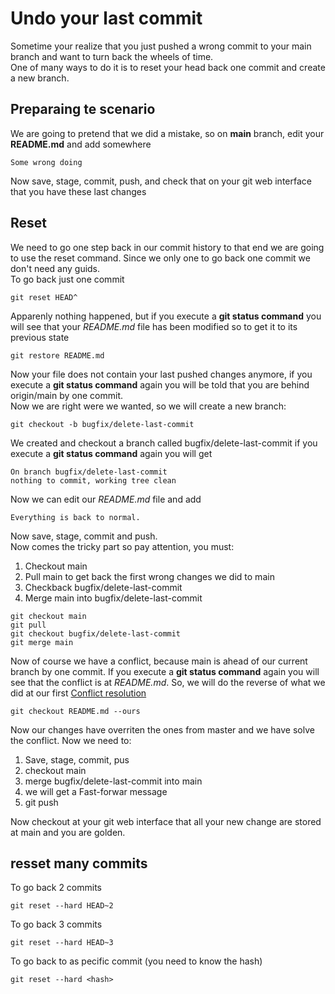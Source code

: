 # Undo your last commit

Sometime your realize that you just pushed a wrong commit to your main branch and want to turn back the wheels of time.<br/>
One of many ways to do it is to reset your head back one commit and create a new branch.

## Preparaing te scenario

We are going to pretend that we did a mistake, so on **main** branch, edit your **README.md** and add somewhere
```
Some wrong doing
```
Now save, stage, commit, push, and check that on your git web interface that you have these last changes

## Reset

We need to go one step back in our commit history to that end we are going to use the reset command. Since we only one to go back one commit we don't need any guids.<br/>
To go back just one commit
```
git reset HEAD^
```

Apparenly nothing happened, but if you execute a **git status command** you will see that your *README.md* file has been modified so to get it to its previous state 
```
git restore README.md
```

Now your file does not contain your last pushed changes anymore, if you execute a **git status command** again you will be told that you are behind origin/main by one commit.<br/>
Now we are right were we wanted, so we will create a new branch:
```
git checkout -b bugfix/delete-last-commit

```
We created and checkout a branch called bugfix/delete-last-commit if you execute a **git status command** again you will get 
```
On branch bugfix/delete-last-commit
nothing to commit, working tree clean
```

Now we can edit our *README.md* file and add
```
Everything is back to normal.
```

Now save, stage, commit and push.<br/>
Now comes the tricky part so pay attention, you must:
1. Checkout main
2. Pull main to get back the first wrong changes we did to main 
3. Checkback bugfix/delete-last-commit
4. Merge main into bugfix/delete-last-commit

```
git checkout main
git pull
git checkout bugfix/delete-last-commit
git merge main
```

Now of course we have a conflict, because main is ahead of our current branch by one commit. If you execute a **git status command** again you will see that the conflict is at *README.md*. So, we will do the reverse of what we did at our first [Conflict resolution](Session3.md#managing-conflicts)

```
git checkout README.md --ours
```
Now our changes have overriten the ones from master and we have solve the conflict. Now we need to:
1. Save,  stage, commit, pus
2. checkout main
3. merge bugfix/delete-last-commit into main
4. we will get a Fast-forwar message
5. git push

Now checkout at your git web interface that all your new change are stored at main and you are golden.

## resset many commits

To go back 2 commits 
```
git reset --hard HEAD~2
```

To go back 3 commits
```
git reset --hard HEAD~3
```

To go back to as pecific commit (you need to know the hash)
```
git reset --hard <hash>
```